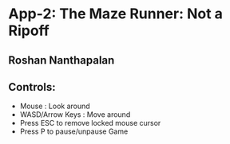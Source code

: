 # App-2: The Maze Runner: Not a Ripoff
## Roshan Nanthapalan

## Controls:
* Mouse           : Look around
* WASD/Arrow Keys : Move around
* Press ESC to remove locked mouse cursor
* Press P to pause/unpause Game
